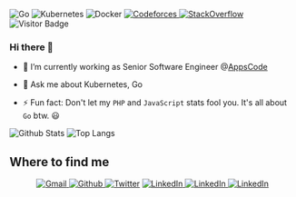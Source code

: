 <!-- ## ⚡ Technologies -->

![Go](https://img.shields.io/badge/-Go-black?style=flat-square&logo=go)
![Kubernetes](https://img.shields.io/badge/-Kubernetes-430098?style=flat-square&logo=kubernetes)
![Docker](https://img.shields.io/badge/-Docker-black?style=flat-square&logo=docker)
<a href="https://codeforces.com/profile/masudur_rahman">
    <img alt="Codeforces" src="https://cp-logo.vercel.app/codeforces/masudur_rahman"/>
</a>
<a href="https://stackoverflow.com/users/6013663/masudur-rahman?tab=profile">
    <img  alt="StackOverflow" src="https://stackoverflow-badge.vercel.app/?userID=6013663" />
</a>
![Visitor Badge](https://visitor-badge.laobi.icu/badge?page_id=masudur-rahman.masudur-rahman)

### Hi there 👋



- 🔭 I’m currently working as Senior Software Engineer @[AppsCode](https://appscode.com)
<!-- - 🌱 I’m currently learning ... -->
- 💬 Ask me about Kubernetes, Go
<!-- - 📫 How to reach me: ... -->
- ⚡ Fun fact: Don't let my `PHP` and `JavaScript` stats fool you. It's all about `Go` btw. 😃





![Github Stats](https://github-readme-stats.vercel.app/api?username=masudur-rahman&count_private=true&show_icons=true&include_all_commits=true)
![Top Langs](https://github-readme-stats.vercel.app/api/top-langs/?username=masudur-rahman&hide=TeX&layout=compact)

## Where to find me
<p align="center"> 
  <a href="mailto:masudjuly02@gmail.com"><img alt="Gmail" src="https://img.shields.io/badge/gmail-%231DA1F2.svg?&style=for-the-badge&logo=gmail&logoColor=white" />
  <a href="https://github.com/masudur-rahman" target="_blank"><img alt="Github" src="https://img.shields.io/badge/GitHub-%231DA1F2.svg?&style=for-the-badge&logo=Github&logoColor=white" />
  </a> <a href="https://twitter.com/_masud_rahman_" target="_blank"><img alt="Twitter" src="https://img.shields.io/badge/twitter-%231DA1F2.svg?&style=for-the-badge&logo=twitter&logoColor=white" /></a>
  <a href="https://www.linkedin.com/in/masudur-rahman/" target="_blank"><img alt="LinkedIn" src="https://img.shields.io/badge/linkedin-%231DA1F2.svg?&style=for-the-badge&logo=linkedin&logoColor=white" />
  <a href="https://www.facebook.com/mohammadmasudur.rahman/" target="_blank"><img alt="LinkedIn" src="https://img.shields.io/badge/facebook-%231DA1F2.svg?&style=for-the-badge&logo=facebook&logoColor=white" />
  <a href="https://www.instagram.com/_masudur.rahman_/" target="_blank"><img alt="LinkedIn" src="https://img.shields.io/badge/instagram-%231DA1F2.svg?&style=for-the-badge&logo=instagram&logoColor=white" />
</p>
